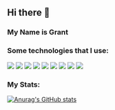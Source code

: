 ## Hi there 👋

### My Name is Grant

### Some technologies that I use:
<div id="badges">
  <img src='https://img.shields.io/badge/javascript-%23323330.svg?style=for-the-badge&logo=javascript&logoColor=%23F7DF1E' />
  <img src='https://img.shields.io/badge/python-3670A0?style=for-the-badge&logo=python&logoColor=ffdd54' />
  <img src='https://img.shields.io/badge/node.js-6DA55F?style=for-the-badge&logo=node.js&logoColor=white' />
  <img src='https://img.shields.io/badge/react-%2320232a.svg?style=for-the-badge&logo=react&logoColor=%2361DAFB' />
  <img src='https://img.shields.io/badge/redux-%23593d88.svg?style=for-the-badge&logo=redux&logoColor=white' />
  <img src='https://img.shields.io/badge/Sequelize-52B0E7?style=for-the-badge&logo=Sequelize&logoColor=white' />
  <img src='https://img.shields.io/badge/flask-%23000.svg?style=for-the-badge&logo=flask&logoColor=white' />
  <img src='https://img.shields.io/badge/postgres-%23316192.svg?style=for-the-badge&logo=postgresql&logoColor=white' />
  <img src='https://img.shields.io/badge/docker-%230db7ed.svg?style=for-the-badge&logo=docker&logoColor=white' />
</div>


### My Stats:

[![Anurag's GitHub stats](https://github-readme-stats.vercel.app/api?username=Gwantt&show_icons=true&theme=gruvbox)](https://github.com/anuraghazra/github-readme-stats)




